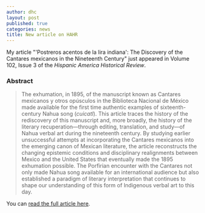 ```yaml
---
author: dhc 
layout: post
published: true
categories: news
title: New article on HAHR
---
```


My article "'Postreros acentos de la lira indiana': The Discovery of the Cantares mexicanos in the Nineteenth Century" just appeared in Volume 102, Issue 3 of the *Hispanic America Historical Review*.
 
 ### Abstract
 
>The exhumation, in 1895, of the manuscript known as Cantares mexicanos y otros opúsculos in the Biblioteca Nacional de México made available for the first time authentic examples of sixteenth-century Nahua song (*cuicatl*). This article traces the history of the rediscovery of this manuscript and, more broadly, the history of the literary recuperation—through editing, translation, and study—of Nahua verbal art during the nineteenth century. By studying earlier unsuccessful attempts at incorporating the Cantares mexicanos into the emerging canon of Mexican literature, the article reconstructs the changing epistemic conditions and disciplinary realignments between Mexico and the United States that eventually made the 1895 exhumation possible. The Porfirian encounter with the Cantares not only made Nahua song available for an international audience but also established a paradigm of literary interpretation that continues to shape our understanding of this form of Indigenous verbal art to this day.
  
  
You can [read the full article here](https://doi.org/10.1215/00182168-9798278).
